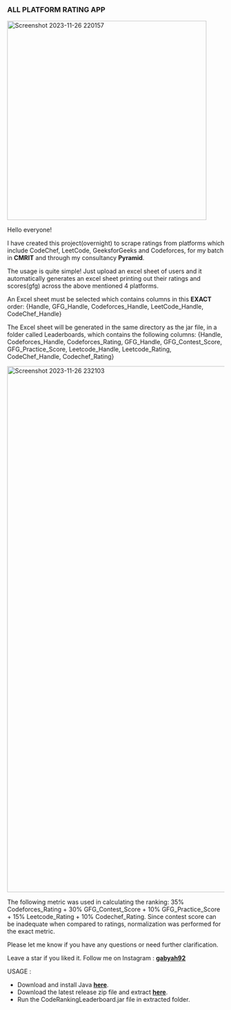 ### ALL PLATFORM RATING APP

<img width="462" alt="Screenshot 2023-11-26 220157" src="https://github.com/gabyah92/CodeRankingLeaderboard/assets/22296232/cfc06213-3fc4-42f0-8b40-b672498317c9">

Hello everyone!

I have created this project(overnight) to scrape ratings from platforms which include CodeChef, LeetCode, GeeksforGeeks and Codeforces, for my batch in **CMRIT** and through my consultancy **Pyramid**.

The usage is quite simple! Just upload an excel sheet of users and it automatically generates an excel sheet printing out their ratings and scores(gfg) across the above mentioned 4 platforms.

An Excel sheet must be selected which contains columns in this **EXACT** order: {Handle, GFG_Handle, Codeforces_Handle, LeetCode_Handle, CodeChef_Handle}

The Excel sheet will be generated in the same directory as the jar file, in a folder called Leaderboards, which contains the following columns: {Handle, Codeforces_Handle, Codeforces_Rating, GFG_Handle, GFG_Contest_Score, GFG_Practice_Score, Leetcode_Handle, Leetcode_Rating, CodeChef_Handle, Codechef_Rating}

<img width="1220" alt="Screenshot 2023-11-26 232103" src="https://github.com/gabyah92/CodeRankingLeaderboard/assets/22296232/8f1ff523-b61c-4cb8-94ea-78342f512cee">


The following metric was used in calculating the ranking: 35% Codeforces_Rating + 30% GFG_Contest_Score + 10% GFG_Practice_Score + 15% Leetcode_Rating + 10% Codechef_Rating. Since contest score can be inadequate when compared to ratings, normalization was performed for the exact metric.

Please let me know if you have any questions or need further clarification.

Leave a star if you liked it. Follow me on Instagram : **[gabyah92](instagram.com/gabyah92)**

USAGE : 
- Download and install Java **[here](https://www.java.com/en/download)**.
- Download the latest release zip file and extract **[here](https://github.com/gabyah92/CodeRankingLeaderboard/releases)**. 
- Run the CodeRankingLeaderboard.jar file in extracted folder.
